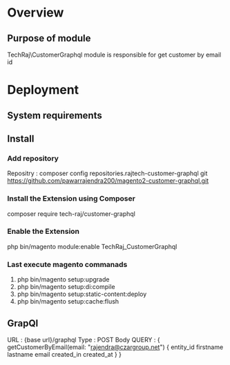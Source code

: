 # Overview
## Purpose of module

TechRaj\CustomerGraphql module is responsible for get customer by email id
# Deployment
## System requirements

## Install
### Add repository
Repositry : composer config repositories.rajtech-customer-graphql git https://github.com/pawarrajendra200/magento2-customer-graphql.git
### Install the Extension using Composer
composer require tech-raj/customer-graphql
### Enable the Extension

php bin/magento module:enable TechRaj_CustomerGraphql

### Last execute magento commanads
1) php bin/magento setup:upgrade
2) php bin/magento setup:di:compile
3) php bin/magento setup:static-content:deploy
4) php bin/magento setup:cache:flush

## GrapQl

URL : {base url}/graphql
Type : POST
Body QUERY : 
{
    getCustomerByEmail(email: "rajendra@czargroup.net") {
        entity_id
        firstname
        lastname
        email
        created_in
        created_at
    }
} 